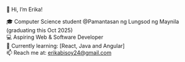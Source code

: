 👋 Hi, I’m Erika!  

🎓 Computer Science student @Pamantasan ng Lungsod ng Maynila (graduating this Oct 2025)  
💻 Aspiring Web & Software Developer  
🌱 Currently learning: [React, Java and Angular]  
📫 Reach me at: erikabisoy24@gmail.com
